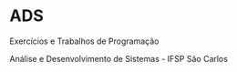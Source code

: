# ADS

Exercícios e Trabalhos de Programação

Análise e Desenvolvimento de Sistemas - IFSP São Carlos

